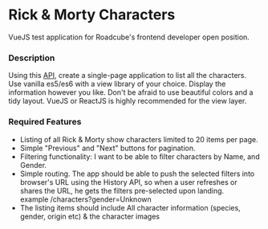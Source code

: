 # Rick & Morty Characters

VueJS test application for Roadcube's frontend developer open position.

### Description
Using this [API](https://rickandmortyapi.com/documentation), create a single-page application to list all the characters. Use vanilla es5/es6 with a view library of your choice. Display the information however you like. Don't be afraid to use beautiful colors and a tidy layout. VueJS or ReactJS is highly recommended for the view layer.

### Required Features
* Listing of all Rick & Morty show characters limited to 20 items per page.
* Simple "Previous" and "Next" buttons for pagination.
* Filtering functionality: I want to be able to filter characters by Name, and Gender.
* Simple routing. The app should be able to push the selected filters into browser's URL using the History API, so when a user refreshes or shares the URL, he gets the filters pre-selected upon landing. example /characters?gender=Unknown
* The listing items should include All character information (species, gender, origin etc) & the character images
